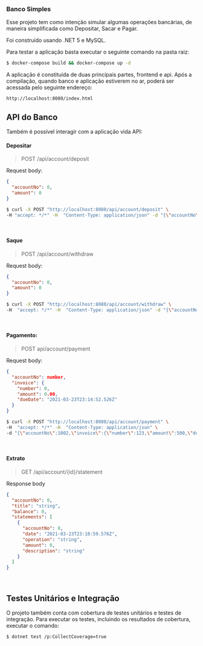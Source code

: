 ### Banco Simples

Esse projeto tem como intenção simular algumas operações bancárias, de maneira simplificada como Depositar, Sacar e Pagar.

Foi construído usando .NET 5 e MySQL. 

Para testar a aplicação basta executar o seguinte comando na pasta raiz:

```bash
$ docker-compose build && docker-compose up -d
```

A aplicação é constituída de duas principais partes, frontend e api. Após a compilação, quando banco e aplicação estiverem no ar, poderá ser acessada pelo seguinte endereço:

`http://localhost:8080/index.html`


## API do Banco
Também é possível interagir com a aplicação vida API:

#### Depositar

> POST /api/account/deposit
> 
 Request body:
 ```json
 {
   "accountNo": 0,
   "amount": 0
 }
 ```

```bash
$ curl -X POST "http://localhost:8080/api/account/deposit" \
-H "accept: */*" -H  "Content-Type: application/json" -d "{\"accountNo\":1002,\"amount\":100}"
```

<br />

#### Saque

> POST /api/account/withdraw
 
 Request body:
 ```json
 {
   "accountNo": 0,
   "amount": 0
 }
 ```

```bash
$ curl -X POST "http://localhost:8080/api/account/withdraw" \
-H  "accept: */*" -H  "Content-Type: application/json" -d "{\"accountNo\":1002,\"amount\":100}"
```

<br />

#### Pagamento: 
> POST api/account/payment

Request body:
```json
{
  "accountNo": number,
  "invoice": {
    "number": 0,
    "amount": 0.00,
    "dueDate": "2021-03-23T23:14:52.526Z"
  }
}
```

```bash
$ curl -X POST "http://localhost:8080/api/account/payment" \
-H  "accept: */*" -H  "Content-Type: application/json" \
-d "{\"accountNo\":1002,\"invoice\":{\"number\":123,\"amount\":500,\"dueDate\":\"2021-03-23T23:14:52.526Z\"}}"
```

<br />

#### Extrato
> GET /api/account/{id}/statement

Response body
```json
{
  "accountNo": 0,
  "title": "string",
  "balance": 0,
  "statements": [
    {
      "accountNo": 0,
      "date": "2021-03-23T23:18:59.576Z",
      "operation": "string",
      "amount": 0,
      "description": "string"
    }
  ]
}
```

<br />

## Testes Unitários e Integração
O projeto também conta com cobertura de testes unitários e testes de integração. Para executar os testes, incluindo os resultados de cobertura, executar o comando:

```bash
$ dotnet test /p:CollectCoverage=true
```






